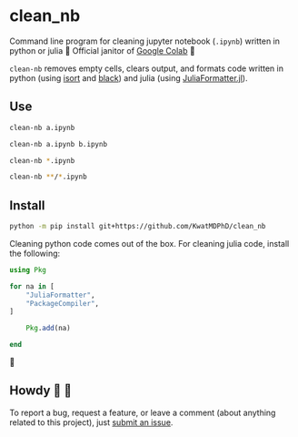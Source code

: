 # clean_nb

Command line program for cleaning jupyter notebook (`.ipynb`) written in python or julia :broom: Official janitor of [Google Colab](https://colab.research.google.com) :construction_worker:

`clean-nb` removes empty cells, clears output, and formats code written in python (using [isort](https://github.com/timothycrosley/isort) and [black](https://github.com/ambv/black)) and julia (using [JuliaFormatter.jl](https://github.com/domluna/JuliaFormatter.jl)).

## Use

```sh
clean-nb a.ipynb
```

```sh
clean-nb a.ipynb b.ipynb
```

```sh
clean-nb *.ipynb
```

```sh
clean-nb **/*.ipynb
```

## Install

```sh
python -m pip install git+https://github.com/KwatMDPhD/clean_nb
```

Cleaning python code comes out of the box.
For cleaning julia code, install the following:

```julia
using Pkg

for na in [
    "JuliaFormatter",
    "PackageCompiler",
]

    Pkg.add(na)

end
```

:tada:

## Howdy :wave: :cowboy_hat_face:

To report a bug, request a feature, or leave a comment (about anything related to this project), just [submit an issue](https://github.com/KwatMDPhD/clean_nb/issues/new/choose).
